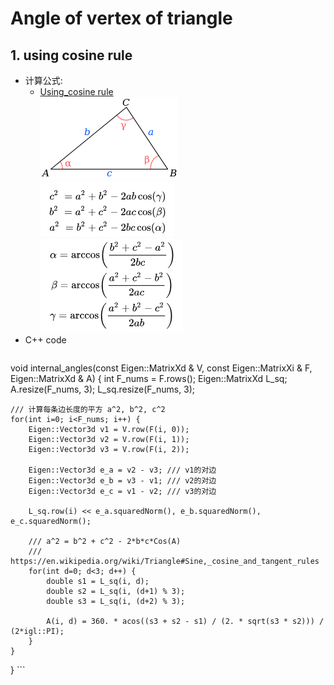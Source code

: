 # Angle of vertex of triangle
## 1. using cosine rule
- 计算公式:<br>
	- [Using_cosine rule](https://en.wikipedia.org/wiki/Triangle#Sine,_cosine_and_tangent_rules)<br>
![](pics/220px-Triangle_with_notations_2.svg.png)<br>
![](pics/cosine_rule.png)<br>
![](pics/angle_calculate.png)<br>
- C++ code
	```C++
void internal_angles(const Eigen::MatrixXd & V,
                     const Eigen::MatrixXi & F,
                     Eigen::MatrixXd & A) {
    int F_nums = F.rows();
    Eigen::MatrixXd L_sq;
    A.resize(F_nums, 3);
    L_sq.resize(F_nums, 3);

    /// 计算每条边长度的平方 a^2, b^2, c^2
    for(int i=0; i<F_nums; i++) {
        Eigen::Vector3d v1 = V.row(F(i, 0));
        Eigen::Vector3d v2 = V.row(F(i, 1));
        Eigen::Vector3d v3 = V.row(F(i, 2));

        Eigen::Vector3d e_a = v2 - v3; /// v1的对边
        Eigen::Vector3d e_b = v3 - v1; /// v2的对边
        Eigen::Vector3d e_c = v1 - v2; /// v3的对边

        L_sq.row(i) << e_a.squaredNorm(), e_b.squaredNorm(), e_c.squaredNorm();

        /// a^2 = b^2 + c^2 - 2*b*c*Cos(A)
        /// https://en.wikipedia.org/wiki/Triangle#Sine,_cosine_and_tangent_rules
        for(int d=0; d<3; d++) {
            double s1 = L_sq(i, d);
            double s2 = L_sq(i, (d+1) % 3);
            double s3 = L_sq(i, (d+2) % 3);

            A(i, d) = 360. * acos((s3 + s2 - s1) / (2. * sqrt(s3 * s2))) / (2*igl::PI);
        }
    }
}
    ```